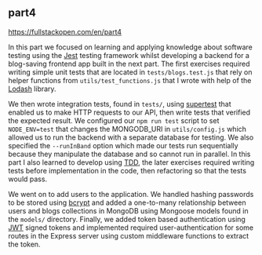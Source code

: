 ## part4
https://fullstackopen.com/en/part4

In this part we focused on learning and applying knowledge about software testing using the [Jest](https://jestjs.io/) testing framework whilst developing a backend for a blog-saving frontend app built in the next part. The first exercises required writing simple unit tests that are located in ```tests/blogs.test.js``` that rely on helper functions from ```utils/test_functions.js``` that I wrote with help of the [Lodash](https://lodash.com/) library.

We then wrote integration tests, found in ```tests/```, using [supertest](https://github.com/visionmedia/supertest) that enabled us to make HTTP requests to our API, then write tests that verified the expected result. We configured our ```npm run test``` script to set ```NODE_ENV=test``` that changes the MONGODB_URI in ```utils/config.js``` which allowed us to run the backend with a separate database for testing. We also specified the ```--runInBand``` option which made our tests run sequentially because they manipulate the database and so cannot run in parallel. In this part I also learned to develop using [TDD](https://en.wikipedia.org/wiki/Test-driven_development), the later exercises required writing tests before implementation in the code, then refactoring so that the tests would pass.

We went on to add users to the application. We handled hashing passwords to be stored using [bcrypt](https://github.com/kelektiv/node.bcrypt.js/) and added a one-to-many relationship between users and blogs collections in MongoDB using Mongoose models found in the ```models/``` directory. Finally, we added token based authentication using [JWT](https://jwt.io/) signed tokens and implemented required user-authentication for some routes in the Express server using custom middleware functions to extract the token.